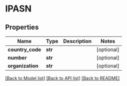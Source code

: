 # IPASN

## Properties
Name | Type | Description | Notes
------------ | ------------- | ------------- | -------------
**country_code** | **str** |  | [optional] 
**number** | **str** |  | [optional] 
**organization** | **str** |  | [optional] 

[[Back to Model list]](../README.md#documentation-for-models) [[Back to API list]](../README.md#documentation-for-api-endpoints) [[Back to README]](../README.md)

